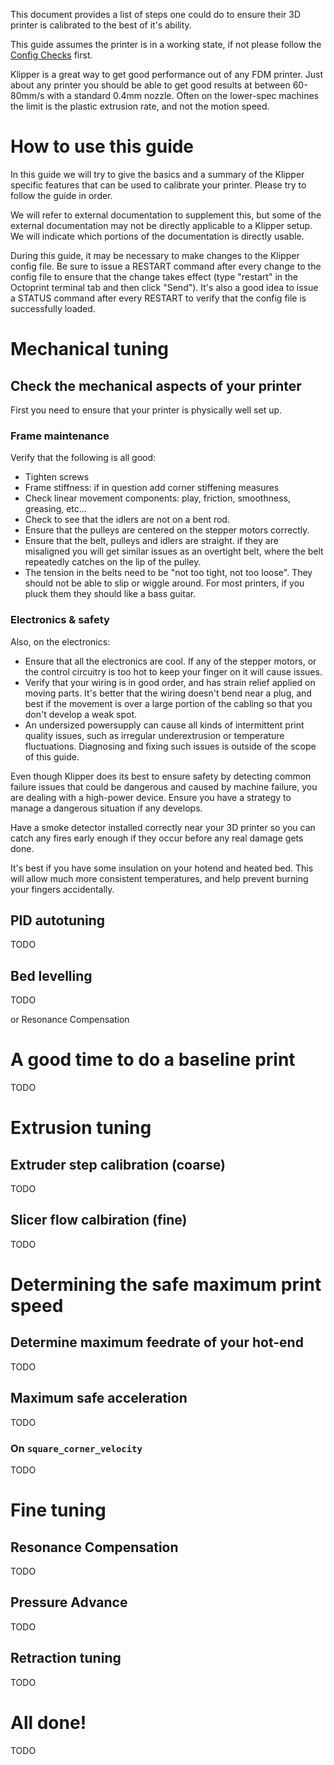 This document provides a list of steps one could do to ensure their
3D printer is calibrated to the best of it's ability.

This guide assumes the printer is in a working state, if not please follow
the [Config Checks](Config_checks.md) first.

Klipper is a great way to get good performance out of any FDM printer.
Just about any printer you should be able to get good results at between
60-80mm/s with a standard 0.4mm nozzle. Often on the lower-spec machines
the limit is the plastic extrusion rate, and not the motion speed.



# How to use this guide

In this guide we will try to give the basics and a summary of the Klipper
specific features that can be used to calibrate your printer.
Please try to follow the guide in order.

We will refer to external documentation to supplement this, but some of the
external documentation may not be directly applicable to a Klipper setup.
We will indicate which portions of the documentation is directly usable.

During this guide, it may be necessary to make changes to the Klipper
config file. Be sure to issue a RESTART command after every change to
the config file to ensure that the change takes effect (type "restart"
in the Octoprint terminal tab and then click "Send"). It's also a good
idea to issue a STATUS command after every RESTART to verify that the
config file is successfully loaded.



# Mechanical tuning


## Check the mechanical aspects of your printer

First you need to ensure that your printer is physically well set up.

### Frame maintenance

Verify that the following is all good:

* Tighten screws
* Frame stiffness: if in question add corner stiffening measures
* Check linear movement components: play, friction, smoothness, greasing, etc…
* Check to see that the idlers are not on a bent rod.
* Ensure that the pulleys are centered on the stepper motors correctly.
* Ensure that the belt, pulleys and idlers are straight. if they are misaligned
  you will get similar issues as an overtight belt, where the belt repeatedly
  catches on the lip of the pulley.
* The tension in the belts need to be "not too tight, not too loose".
  They should not be able to slip or wiggle around.
  For most printers, if you pluck them they should like a bass guitar.


### Electronics & safety

Also, on the electronics:

* Ensure that all the electronics are cool. If any of the stepper motors, or
  the control circuitry is too hot to keep your finger on it will cause issues.
* Verify that your wiring is in good order, and has strain relief applied on
  moving parts. It's better that the wiring doesn't bend near a plug, and best
  if the movement is over a large portion of the cabling so that you don't
  develop a weak spot.
* An undersized powersupply can cause all kinds of intermittent print quality
  issues, such as irregular underextrusion or temperature fluctuations.
  Diagnosing and fixing such issues is outside of the scope of this guide.


Even though Klipper does its best to ensure safety by detecting common failure
issues that could be dangerous and caused by machine failure, you are dealing
with a high-power device. Ensure you have a strategy to manage a dangerous
situation if any develops.

Have a smoke detector installed correctly near your 3D printer so you can catch
any fires early enough if they occur before any real damage gets done.

It's best if you have some insulation on your hotend and heated bed.
This will allow much more consistent temperatures, and help prevent burning
your fingers accidentally.


## PID autotuning

TODO


## Bed levelling

TODO

 or Resonance Compensation

# A good time to do a baseline print

TODO



# Extrusion tuning


## Extruder step calibration (coarse)

TODO


## Slicer flow calbiration (fine)

TODO



# Determining the safe maximum print speed


## Determine maximum feedrate of your hot-end

TODO


## Maximum safe acceleration

TODO


### On `square_corner_velocity`

TODO


# Fine tuning


## Resonance Compensation

TODO


## Pressure Advance

TODO


## Retraction tuning

TODO



# All done!

TODO
